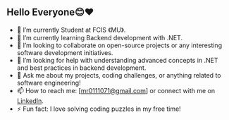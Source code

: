 ## Hello Everyone😊❤
- 🔭 I’m currently Student at FCIS 《MU》.
- 🌱 I’m currently learning Backend development with .NET.
- 👯 I’m looking to collaborate on open-source projects or any interesting software development initiatives.
- 🤔 I’m looking for help with understanding advanced concepts in .NET and best practices in backend development.
- 💬 Ask me about my projects, coding challenges, or anything related to software engineering!
- 📫 How to reach me: [mr0111071@gmail.com] or connect with me on [LinkedIn](https://www.linkedin.com/in/mahmoudredaprofile).
- ⚡ Fun fact: I love solving coding puzzles in my free time!
